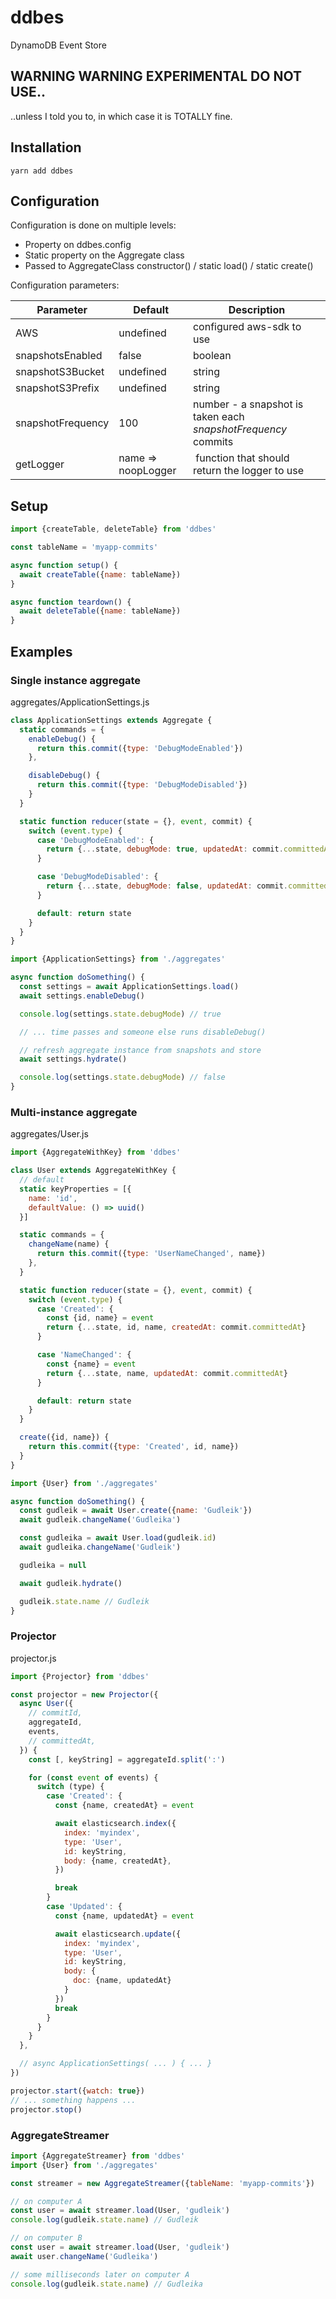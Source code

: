 # ddbes
DynamoDB Event Store

## WARNING WARNING EXPERIMENTAL DO NOT USE..
..unless I told you to, in which case it is TOTALLY fine.

## Installation

```shell
yarn add ddbes
```

## Configuration

Configuration is done on multiple levels:
* Property on ddbes.config
* Static property on the Aggregate class
* Passed to AggregateClass constructor() / static load() / static create()

Configuration parameters:

| Parameter          | Default            | Description                                                   |
| ------------------ | ------------------ | ------------------------------------------------------------- |
| AWS                | undefined          | configured aws-sdk to use                                     |
| snapshotsEnabled   | false              | boolean                                                       |
| snapshotS3Bucket   | undefined          | string                                                        |
| snapshotS3Prefix   | undefined          | string                                                        |
| snapshotFrequency  | 100                | number - a snapshot is taken each *snapshotFrequency* commits |
| getLogger          | name => noopLogger | function that should return the logger to use                 |


## Setup

```javascript
import {createTable, deleteTable} from 'ddbes'

const tableName = 'myapp-commits'

async function setup() {
  await createTable({name: tableName})
}

async function teardown() {
  await deleteTable({name: tableName})
}

```

## Examples

### Single instance aggregate

aggregates/ApplicationSettings.js

```javascript
class ApplicationSettings extends Aggregate {
  static commands = {
    enableDebug() {
      return this.commit({type: 'DebugModeEnabled'})
    },

    disableDebug() {
      return this.commit({type: 'DebugModeDisabled'})
    }
  }

  static function reducer(state = {}, event, commit) {
    switch (event.type) {
      case 'DebugModeEnabled': {
        return {...state, debugMode: true, updatedAt: commit.committedAt}
      }

      case 'DebugModeDisabled': {
        return {...state, debugMode: false, updatedAt: commit.committedAt}
      }

      default: return state
    }
  }
}
```

```javascript
import {ApplicationSettings} from './aggregates'

async function doSomething() {
  const settings = await ApplicationSettings.load()
  await settings.enableDebug()

  console.log(settings.state.debugMode) // true

  // ... time passes and someone else runs disableDebug()

  // refresh aggregate instance from snapshots and store
  await settings.hydrate()

  console.log(settings.state.debugMode) // false
}
```

### Multi-instance aggregate

aggregates/User.js

```javascript
import {AggregateWithKey} from 'ddbes'

class User extends AggregateWithKey {
  // default
  static keyProperties = [{
    name: 'id',
    defaultValue: () => uuid()
  }]

  static commands = {
    changeName(name) {
      return this.commit({type: 'UserNameChanged', name})
    },
  }

  static function reducer(state = {}, event, commit) {
    switch (event.type) {
      case 'Created': {
        const {id, name} = event
        return {...state, id, name, createdAt: commit.committedAt}
      }

      case 'NameChanged': {
        const {name} = event
        return {...state, name, updatedAt: commit.committedAt}
      }

      default: return state
    }
  }

  create({id, name}) {
    return this.commit({type: 'Created', id, name})
  }
}
```

```javascript
import {User} from './aggregates'

async function doSomething() {
  const gudleik = await User.create({name: 'Gudleik'})
  await gudleik.changeName('Gudleika')

  const gudleika = await User.load(gudleik.id)
  await gudleika.changeName('Gudleik')

  gudleika = null

  await gudleik.hydrate()

  gudleik.state.name // Gudleik
}
```

### Projector

projector.js

```javascript
import {Projector} from 'ddbes'

const projector = new Projector({
  async User({
    // commitId,
    aggregateId,
    events,
    // committedAt,
  }) {
    const [, keyString] = aggregateId.split(':')

    for (const event of events) {
      switch (type) {
        case 'Created': {
          const {name, createdAt} = event

          await elasticsearch.index({
            index: 'myindex',
            type: 'User',
            id: keyString,
            body: {name, createdAt},
          })

          break
        }
        case 'Updated': {
          const {name, updatedAt} = event

          await elasticsearch.update({
            index: 'myindex',
            type: 'User',
            id: keyString,
            body: {
              doc: {name, updatedAt}
            }
          })
          break
        }
      }
    }
  },

  // async ApplicationSettings( ... ) { ... }
})

projector.start({watch: true})
// ... something happens ...
projector.stop()
```


### AggregateStreamer

```javascript
import {AggregateStreamer} from 'ddbes'
import {User} from './aggregates'

const streamer = new AggregateStreamer({tableName: 'myapp-commits'})

// on computer A
const user = await streamer.load(User, 'gudleik')
console.log(gudleik.state.name) // Gudleik

// on computer B
const user = await streamer.load(User, 'gudleik')
await user.changeName('Gudleika')

// some milliseconds later on computer A
console.log(gudleik.state.name) // Gudleika
```

